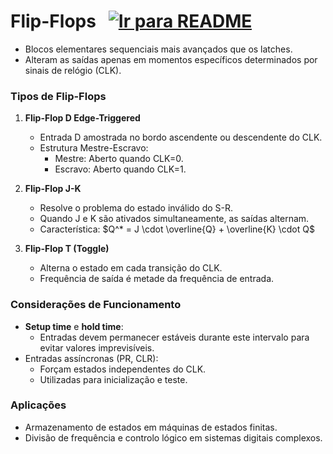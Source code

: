 # Flip-Flops &nbsp; [![Ir para README](https://img.shields.io/badge/Indice-Verde?style=for-the-badge)](../../README.md#indice)

- Blocos elementares sequenciais mais avançados que os latches.
- Alteram as saídas apenas em momentos específicos determinados por sinais de relógio (CLK).

### Tipos de Flip-Flops

1. **Flip-Flop D Edge-Triggered**
   - Entrada D amostrada no bordo ascendente ou descendente do CLK.
   - Estrutura Mestre-Escravo:
     - Mestre: Aberto quando CLK=0.
     - Escravo: Aberto quando CLK=1.

2. **Flip-Flop J-K**
   - Resolve o problema do estado inválido do S-R.
   - Quando J e K são ativados simultaneamente, as saídas alternam.
   - Característica: $Q^* = J \cdot \overline{Q} + \overline{K} \cdot Q$

3. **Flip-Flop T (Toggle)**
   - Alterna o estado em cada transição do CLK.
   - Frequência de saída é metade da frequência de entrada.

### Considerações de Funcionamento
- **Setup time** e **hold time**:
  - Entradas devem permanecer estáveis durante este intervalo para evitar valores imprevisíveis.
- Entradas assíncronas (PR, CLR):
  - Forçam estados independentes do CLK.
  - Utilizadas para inicialização e teste.

### Aplicações
- Armazenamento de estados em máquinas de estados finitas.
- Divisão de frequência e controlo lógico em sistemas digitais complexos.
